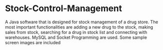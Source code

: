 # Stock-Control-Management
A Java software that is designed for stock management of a drug store. The most important functionalities are adding a new drug to the stock, making sales from stock, searching for a drug in stock list and connecting with warehouses. MySQL and Socket Programming are used. Some sample screen images are included
